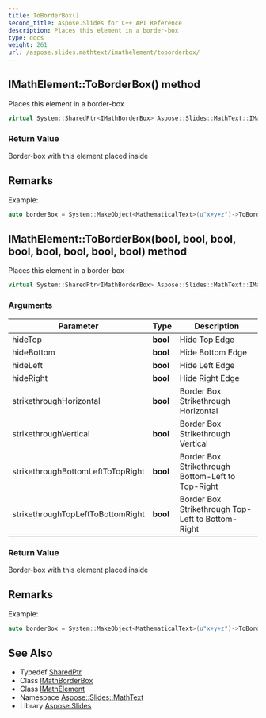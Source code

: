 ```yaml
---
title: ToBorderBox()
second_title: Aspose.Slides for C++ API Reference
description: Places this element in a border-box
type: docs
weight: 261
url: /aspose.slides.mathtext/imathelement/toborderbox/
---
```

## IMathElement::ToBorderBox() method


Places this element in a border-box

```cpp
virtual System::SharedPtr<IMathBorderBox> Aspose::Slides::MathText::IMathElement::ToBorderBox()=0
```


### Return Value

Border-box with this element placed inside
## Remarks



Example: 
```cpp
auto borderBox = System::MakeObject<MathematicalText>(u"x+y+z")->ToBorderBox();
```

## IMathElement::ToBorderBox(bool, bool, bool, bool, bool, bool, bool, bool) method


Places this element in a border-box

```cpp
virtual System::SharedPtr<IMathBorderBox> Aspose::Slides::MathText::IMathElement::ToBorderBox(bool hideTop, bool hideBottom, bool hideLeft, bool hideRight, bool strikethroughHorizontal, bool strikethroughVertical, bool strikethroughBottomLeftToTopRight, bool strikethroughTopLeftToBottomRight)=0
```


### Arguments

| Parameter | Type | Description |
| --- | --- | --- |
| hideTop | **bool** | Hide Top Edge |
| hideBottom | **bool** | Hide Bottom Edge |
| hideLeft | **bool** | Hide Left Edge |
| hideRight | **bool** | Hide Right Edge |
| strikethroughHorizontal | **bool** | Border Box Strikethrough Horizontal |
| strikethroughVertical | **bool** | Border Box Strikethrough Vertical |
| strikethroughBottomLeftToTopRight | **bool** | Border Box Strikethrough Bottom-Left to Top-Right |
| strikethroughTopLeftToBottomRight | **bool** | Border Box Strikethrough Top-Left to Bottom-Right |

### Return Value

Border-box with this element placed inside
## Remarks



Example: 
```cpp
auto borderBox = System::MakeObject<MathematicalText>(u"x+y+z")->ToBorderBox(false, false, true, true, false, false, false, false);
```

## See Also

* Typedef [SharedPtr](../../../system/sharedptr/)
* Class [IMathBorderBox](../../imathborderbox/)
* Class [IMathElement](../)
* Namespace [Aspose::Slides::MathText](../../)
* Library [Aspose.Slides](../../../)